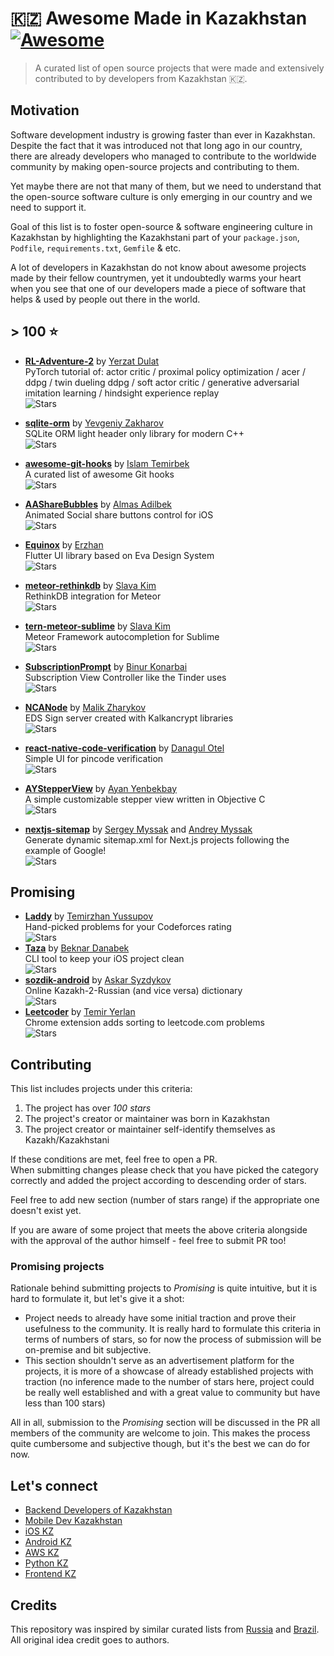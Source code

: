 # 🇰🇿 Awesome Made in Kazakhstan [![Awesome](https://awesome.re/badge.svg)](https://awesome.re)

> A curated list of open source projects that were made and extensively contributed to by developers from Kazakhstan 🇰🇿.

## Motivation

Software development industry is growing faster than ever in Kazakhstan. Despite the fact that it was introduced not that long ago in our country, there are already developers who managed to contribute to the worldwide community by making open-source projects and contributing to them. 

Yet maybe there are not that many of them, but we need to understand that the open-source software culture is only emerging in our country and we need to support it.

Goal of this list is to foster open-source & software engineering culture in Kazakhstan by highlighting the Kazakhstani part of your `package.json`, `Podfile`, `requirements.txt`, `Gemfile` & etc.

A lot of developers in Kazakhstan do not know about awesome projects made by their fellow countrymen, yet it undoubtedly warms your heart when you see that one of our developers made a piece of software that helps & used by people out there in the world.

## > 100 ⭐️ 
- **[RL-Adventure-2](https://github.com/higgsfield/RL-Adventure-2)** by [Yerzat Dulat](https://github.com/higgsfield)<br>
  PyTorch tutorial of: actor critic / proximal policy optimization / acer / ddpg / twin dueling ddpg / soft actor critic / generative adversarial imitation learning / hindsight experience replay<br>
  ![Stars](https://img.shields.io/github/stars/higgsfield/RL-Adventure-2?style=flat-square&color=fec604&labelColor=00b0cb)
  
- **[sqlite-orm](https://github.com/fnc12/sqlite_orm)** by [Yevgeniy Zakharov](https://github.com/fnc12)<br>
  SQLite ORM light header only library for modern C++<br>
  ![Stars](https://img.shields.io/github/stars/fnc12/sqlite_orm?style=flat-square&color=fec604&labelColor=00b0cb)

- **[awesome-git-hooks](https://github.com/aitemr/awesome-git-hooks)** by [Islam Temirbek](https://github.com/aitemr)<br>
  A curated list of awesome Git hooks<br>
  ![Stars](https://img.shields.io/github/stars/aitemr/awesome-git-hooks?style=flat-square&color=fec604&labelColor=00b0cb)
  
- **[AAShareBubbles](https://github.com/mixdesign/AAShareBubbles)** by [Almas Adilbek](https://github.com/mixdesign)<br>
  Animated Social share buttons control for iOS<br>
  ![Stars](https://img.shields.io/github/stars/mixdesign/AAShareBubbles?style=flat-square&color=fec604&labelColor=00b0cb)

- **[Equinox](https://github.com/kekland/equinox)** by [Erzhan](https://github.com/kekland)<br>
  Flutter UI library based on Eva Design System<br>
  ![Stars](https://img.shields.io/github/stars/kekland/equinox?style=flat-square&color=fec604&labelColor=00b0cb)

- **[meteor-rethinkdb](https://github.com/Slava/meteor-rethinkdb)** by [Slava Kim](https://github.com/Slava)<br>
  RethinkDB integration for Meteor<br>
  ![Stars](https://img.shields.io/github/stars/Slava/meteor-rethinkdb?style=flat-square&color=fec604&labelColor=00b0cb)

- **[tern-meteor-sublime](https://github.com/Slava/tern-meteor-sublime)** by [Slava Kim](https://github.com/Slava)<br>
  Meteor Framework autocompletion for Sublime<br>
  ![Stars](https://img.shields.io/github/stars/Slava/tern-meteor-sublime?style=flat-square&color=fec604&labelColor=00b0cb)  

- **[SubscriptionPrompt](https://github.com/binchik/SubscriptionPrompt)** by [Binur Konarbai](https://github.com/binchik)<br>
  Subscription View Controller like the Tinder uses<br>
  ![Stars](https://img.shields.io/github/stars/binchik/SubscriptionPrompt?style=flat-square&color=fec604&labelColor=00b0cb)  

- **[NCANode](https://github.com/malikzh/NCANode)** by [Malik Zharykov](https://github.com/malikzh)<br>
  EDS Sign server created with Kalkancrypt libraries<br>
  ![Stars](https://img.shields.io/github/stars/malikzh/NCANode?style=flat-square&color=fec604&labelColor=00b0cb)

- **[react-native-code-verification](https://github.com/danchokobo/react-native-code-verification)** by [Danagul Otel](https://github.com/danchokobo)<br>
  Simple UI for pincode verification<br>
  ![Stars](https://img.shields.io/github/stars/danchokobo/react-native-code-verification?style=flat-square&color=fec604&labelColor=00b0cb)
  
- **[AYStepperView](https://github.com/yenbekbay/AYStepperView)** by [Ayan Yenbekbay](https://github.com/yenbekbay)<br>
  A simple customizable stepper view written in Objective C<br>
  ![Stars](https://img.shields.io/github/stars/yenbekbay/AYStepperView?style=flat-square&color=fec604&labelColor=00b0cb)

- **[nextjs-sitemap](https://github.com/SergeyMyssak/nextjs-sitemap)** by [Sergey Myssak](https://github.com/SergeyMyssak) and [Andrey Myssak](https://github.com/andreymyssak)<br>Generate dynamic sitemap.xml for Next.js projects following the example of Google! <br>
  ![Stars](https://img.shields.io/github/stars/SergeyMyssak/nextjs-sitemap?style=flat-square&color=fec604&labelColor=00b0cb)


## Promising
- **[Laddy](https://github.com/ironsoul0/laddy)** by [Temirzhan Yussupov](https://github.com/ironsoul0)<br>
 Hand-picked problems for your Codeforces rating<br>
  ![Stars](https://img.shields.io/github/stars/ironsoul0/laddy?style=flat-square&color=fec604&labelColor=00b0cb)
- **[Taza](https://github.com/danabeknar/taza)** by [Beknar Danabek](https://github.com/danabeknar/)<br>
 CLI tool to keep your iOS project clean<br>
  ![Stars](https://img.shields.io/github/stars/danabeknar/taza?style=flat-square&color=fec604&labelColor=00b0cb)
- **[sozdik-android](https://github.com/sozdik-kz/sozdik-android)** by [Askar Syzdykov](https://github.com/askarsyzdykov)<br>
 Online Kazakh-2-Russian (and vice versa) dictionary<br>
  ![Stars](https://img.shields.io/github/stars/sozdik-kz/sozdik-android?style=flat-square&color=fec604&labelColor=00b0cb)
- **[Leetcoder](https://github.com/yerlantemir/leetcoder)** by [Temir Yerlan](https://github.com/yerlantemir)<br>
 Chrome extension adds sorting to leetcode.com problems<br>
  ![Stars](https://img.shields.io/github/stars/yerlantemir/leetcoder?style=flat-square&color=fec604&labelColor=00b0cb)

## Contributing 

This list includes projects under this criteria:

1. The project has over *100 stars*
2. The project's creator or maintainer was born in Kazakhstan
3. The project creator or maintainer self-identify themselves as Kazakh/Kazakhstani

If these conditions are met, feel free to open a PR.<br>
When submitting changes please check that you have picked the category correctly and added the project according to descending order of stars.

Feel free to add new section (number of stars range) if the appropriate one doesn't exist yet.

If you are aware of some project that meets the above criteria alongside with the approval of the author himself - feel free to submit PR too!

### Promising projects

Rationale behind submitting projects to _Promising_ is quite intuitive, but it is hard to formulate it, but let's give it a shot:

- Project needs to already have some initial traction and prove their usefulness to the community. It is really hard to formulate this criteria in terms of numbers of stars, so for now the process of submission will be on-premise and bit subjective.
- This section shouldn't serve as an advertisement platform for the projects, it is more of a showcase of already established projects with traction (no inference made to the number of stars here, project could be really well established and with a great value to community but have less than 100 stars)

All in all, submission to the _Promising_ section will be discussed in the PR all members of the community are welcome to join. This makes the process quite cumbersome and subjective though, but it's the best we can do for now.

## Let's connect

- [Backend Developers of Kazakhstan](https://t.me/backenderskz)
- [Mobile Dev Kazakhstan](https://t.me/mobile_dev_kz)
- [iOS KZ](https://t.me/iOSDevelopers_KZ)
- [Android KZ](https://t.me/android_kz)
- [AWS KZ](https://t.me/aws_kz)
- [Python KZ](https://t.me/python_kz)
- [Frontend KZ](https://t.me/frontendkz)

## Credits

This repository was inspired by similar curated lists from [Russia](https://github.com/igoradamenko/awesome-made-by-russians) and [Brazil](https://github.com/felipefialho/awesome-made-by-brazilians). All original idea credit goes to authors.
